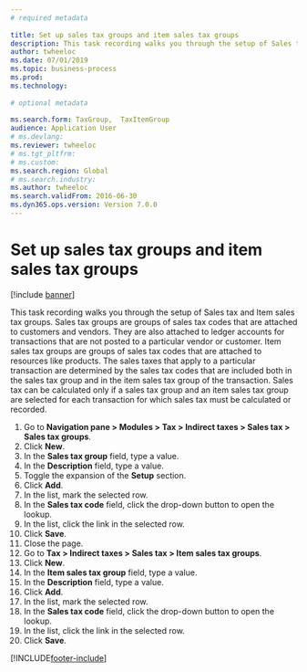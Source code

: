 ```yaml
--- 
# required metadata 
 
title: Set up sales tax groups and item sales tax groups
description: This task recording walks you through the setup of Sales tax and Item sales tax groups. 
author: twheeloc
ms.date: 07/01/2019
ms.topic: business-process 
ms.prod:  
ms.technology:  
 
# optional metadata 
 
ms.search.form: TaxGroup,  TaxItemGroup   
audience: Application User 
# ms.devlang:  
ms.reviewer: twheeloc
# ms.tgt_pltfrm:  
# ms.custom:  
ms.search.region: Global
# ms.search.industry: 
ms.author: twheeloc
ms.search.validFrom: 2016-06-30 
ms.dyn365.ops.version: Version 7.0.0 
---
```

# Set up sales tax groups and item sales tax groups

[!include [banner](../../includes/banner.md)]

This task recording walks you through the setup of Sales tax and Item sales tax groups. Sales tax groups are groups of sales tax codes that are attached to customers and vendors. They are also attached to ledger accounts for transactions that are not posted to a particular vendor or customer. Item sales tax groups are groups of sales tax codes that are attached to resources like products. The sales taxes that apply to a particular transaction are determined by the sales tax codes that are included both in the sales tax group and in the item sales tax group of the transaction. Sales tax can be calculated only if a sales tax group and an item sales tax group are selected for each transaction for which sales tax must be calculated or recorded.  

1. Go to **Navigation pane > Modules > Tax > Indirect taxes > Sales tax > Sales tax groups**.
2. Click **New**.
3. In the **Sales tax group** field, type a value.
4. In the **Description** field, type a value.
5. Toggle the expansion of the **Setup** section.
6. Click **Add**.
7. In the list, mark the selected row.
8. In the **Sales tax code** field, click the drop-down button to open the lookup.
9. In the list, click the link in the selected row.
10. Click **Save**.
11. Close the page.
12. Go to **Tax > Indirect taxes > Sales tax > Item sales tax groups**.
13. Click **New**.
14. In the **Item sales tax group** field, type a value.
15. In the **Description** field, type a value.
16. Click **Add**.
17. In the list, mark the selected row.
18. In the **Sales tax code** field, click the drop-down button to open the lookup.
19. In the list, click the link in the selected row.
20. Click **Save**.



[!INCLUDE[footer-include](../../../includes/footer-banner.md)]
